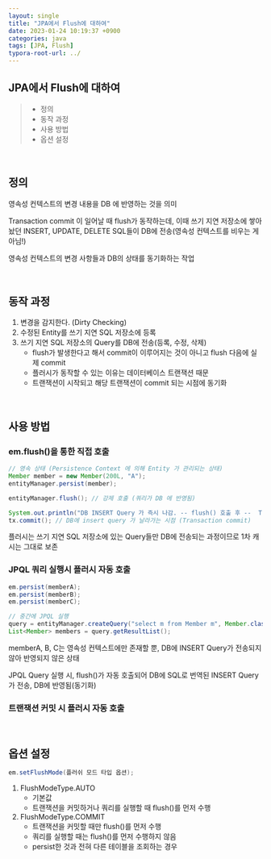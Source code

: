 ```yaml
---
layout: single
title: "JPA에서 Flush에 대하여"
date: 2023-01-24 10:19:37 +0900
categories: java
tags: [JPA, Flush]
typora-root-url: ../
---
```


## JPA에서 Flush에 대하여
> - 정의
> - 동작 과정
> - 사용 방법
> - 옵션 설정


<br>

## 정의

영속성 컨텍스트의 변경 내용을 DB 에 반영하는 것을 의미

Transaction commit 이 일어날 때 flush가 동작하는데, 이때 쓰기 지연 저장소에 쌓아 놨던 INSERT, UPDATE, DELETE SQL들이 DB에 전송(영속성 컨텍스트를 비우는 게 아님!)

영속성 컨텍스트의 변경 사항들과 DB의 상태를 동기화하는 작업

<br>

## 동작 과정

1. 변경을 감지한다. (Dirty Checking)
2. 수정된 Entity를 쓰기 지연 SQL 저장소에 등록
3. 쓰기 지연 SQL 저장소의 Query를 DB에 전송(등록, 수정, 삭제)
   - flush가 발생한다고 해서 commit이 이루어지는 것이 아니고 flush 다음에 실제 commit
   - 플러시가 동작할 수 있는 이유는 데이터베이스 트랜잭션 때문
   - 트랜잭션이 시작되고 해당 트랜잭션이 commit 되는 시점에 동기화

<br>

## 사용 방법

### em.flush()을 통한 직접 호출

```java
// 영속 상태 (Persistence Context 에 의해 Entity 가 관리되는 상태)
Member member = new Member(200L, "A");
entityManager.persist(member);

entityManager.flush(); // 강제 호출 (쿼리가 DB 에 반영됨)

System.out.println("DB INSERT Query 가 즉시 나감. -- flush() 호출 후 --  Transaction commit 됨.");
tx.commit(); // DB에 insert query 가 날라가는 시점 (Transaction commit)
```

플러시는 쓰기 지연 SQL 저장소에 있는 Query들만 DB에 전송되는 과정이므로 1차 캐시는 그대로 보존

### JPQL 쿼리 실행시 플러시 자동 호출

```java
em.persist(memberA);
em.persist(memberB);
em.persist(memberC);

// 중간에 JPQL 실행
query = entityManager.createQuery("select m from Member m", Member.class);
List<Member> members = query.getResultList();
```

memberA, B, C는 영속성 컨텍스트에만 존재할 뿐, DB에 INSERT Query가 전송되지 않아 반영되지 않은 상태

JPQL Query 실행 시, flush()가 자동 호출되어 DB에 SQL로 번역된 INSERT Query가 전송, DB에 반영됨(동기화)

### 트랜잭션 커밋 시 플러시 자동 호출

<br>

## 옵션 설정

```java
em.setFlushMode(플러쉬 모드 타입 옵션);
```
1. FlushModeType.AUTO
   - 기본값
   - 트랜잭션을 커밋하거나 쿼리를 실행할 때 flush()를 먼저 수행
2. FlushModeType.COMMIT
   - 트랜잭션을 커밋할 때만 flush()를 먼저 수행
   - 쿼리를 실행할 때는 flush()를 먼저 수행하지 않음
   - persist한 것과 전혀 다른 테이블을 조회하는 경우

<br>
